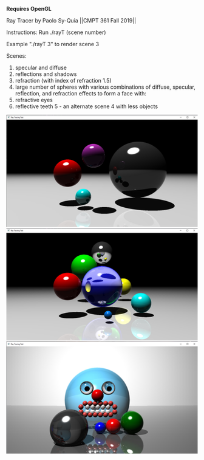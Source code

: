 **Requires OpenGL**

Ray Tracer by Paolo Sy-Quia
||CMPT 361 Fall 2019||

Instructions:
Run ./rayT (scene number)

Example "./rayT 3" to render scene 3

Scenes:
1. specular and diffuse
2. reflections and shadows
3. refraction (with index of refraction 1.5)
4. large number of spheres with various combinations of diffuse, specular, reflection, and refraction effects to form a face with:
  1. refractive eyes
  1. reflective teeth
5 - an alternate scene 4 with less objects

![GitHub Logo](screens/S2.jpg)
![GitHub Logo](screens/S4b.jpg)
![GitHub Logo](screens/S4.jpg)
